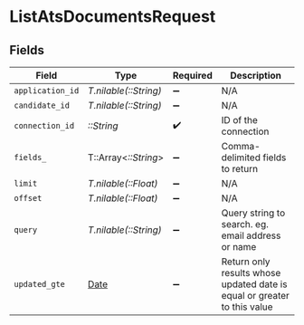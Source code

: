 # ListAtsDocumentsRequest


## Fields

| Field                                                                    | Type                                                                     | Required                                                                 | Description                                                              |
| ------------------------------------------------------------------------ | ------------------------------------------------------------------------ | ------------------------------------------------------------------------ | ------------------------------------------------------------------------ |
| `application_id`                                                         | *T.nilable(::String)*                                                    | :heavy_minus_sign:                                                       | N/A                                                                      |
| `candidate_id`                                                           | *T.nilable(::String)*                                                    | :heavy_minus_sign:                                                       | N/A                                                                      |
| `connection_id`                                                          | *::String*                                                               | :heavy_check_mark:                                                       | ID of the connection                                                     |
| `fields_`                                                                | T::Array<*::String*>                                                     | :heavy_minus_sign:                                                       | Comma-delimited fields to return                                         |
| `limit`                                                                  | *T.nilable(::Float)*                                                     | :heavy_minus_sign:                                                       | N/A                                                                      |
| `offset`                                                                 | *T.nilable(::Float)*                                                     | :heavy_minus_sign:                                                       | N/A                                                                      |
| `query`                                                                  | *T.nilable(::String)*                                                    | :heavy_minus_sign:                                                       | Query string to search. eg. email address or name                        |
| `updated_gte`                                                            | [Date](https://ruby-doc.org/stdlib-2.6.1/libdoc/date/rdoc/Date.html)     | :heavy_minus_sign:                                                       | Return only results whose updated date is equal or greater to this value |